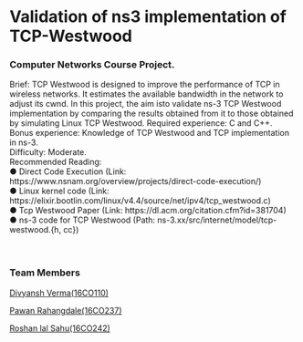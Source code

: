 # Validation of ns3 implementation of TCP-Westwood
<h3>Computer Networks Course Project.</h3>
Brief: TCP Westwood is designed to improve the performance of TCP in wireless networks. It estimates the available bandwidth in the network to adjust its cwnd. In this project, the aim isto validate ns-3 TCP Westwood implementation by comparing the results obtained from it to those obtained by simulating Linux TCP Westwood.
Required experience: C and C++. <br>
Bonus experience: Knowledge of TCP Westwood and TCP implementation in ns-3. <br>
Difficulty: Moderate.<br>
Recommended Reading: <br> ● Direct Code Execution (Link: https://www.nsnam.org/overview/projects/direct-code-execution/) <br>
● Linux kernel code (Link: https://elixir.bootlin.com/linux/v4.4/source/net/ipv4/tcp_westwood.c) <br>
● Tcp Westwood Paper (Link: ​https://dl.acm.org/citation.cfm?id=381704) <br>
● ns-3 code for TCP Westwood (Path: ns-3.xx/src/internet/model/tcp-westwood.{h, cc})
<br>
<br>
<br>
<h3>Team Members</h3>
<a href="https://github.com/failedcoder12/">Divyansh Verma(16CO110)</a><br>

<a href="https://github.com/PawanR730">Pawan Rahangdale(16CO237)</a><br>

<a href="https://github.com/roshanls1997">Roshan lal Sahu(16CO242)</a><br>

